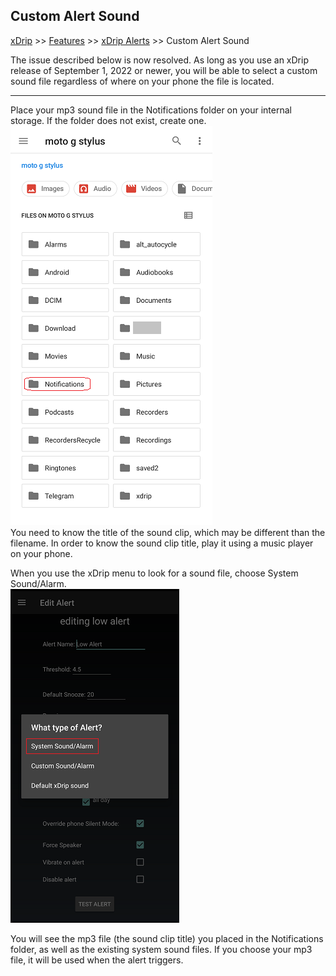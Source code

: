 ## Custom Alert Sound  
[xDrip](../README.md) >> [Features](./Features_page) >> [xDrip Alerts](./Alerts_page) >> Custom Alert Sound  
  
The issue described below is now resolved.  As long as you use an xDrip release of September 1, 2022 or newer, you will be able to select a custom sound file regardless of where on your phone the file is located.      
  
---  
  
Place your mp3 sound file in the Notifications folder on your internal storage.  If the folder does not exist, create one.  
![](./images/NotificationsFolder.png)  
You need to know the title of the sound clip, which may be different than the filename.  In order to know the sound clip title, play it using a music player on your phone.  
  
When you use the xDrip menu to look for a sound file, choose System Sound/Alarm.  
![](./images/SystemSound_Alarm.png)  
  
You will see the mp3 file (the sound clip title) you placed in the Notifications folder, as well as the existing system sound files.  If you choose your mp3 file, it will be used when the alert triggers.  
